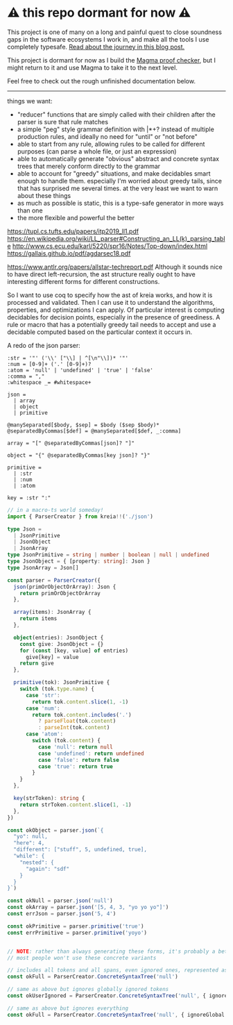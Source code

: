 # :warning: this repo dormant for now :warning:

This project is one of many on a long and painful quest to close soundness gaps in the software ecosystems I work in, and make all the tools I use completely typesafe. [Read about the journey in this blog post.](https://blainehansen.me/post/my-path-to-magma/)

This project is dormant for now as I build the [Magma proof checker](https://github.com/blainehansen/magma), but I might return to it and use Magma to take it to the next level.

Feel free to check out the rough unfinished documentation below.

---

things we want:

- "reducer" functions that are simply called with their children after the parser is sure that rule matches
- a simple "peg" style grammar definition with |*+? instead of multiple production rules, and ideally no need for "until" or "not before"
- able to start from any rule, allowing rules to be called for different purposes (can parse a whole file, or just an expression)
- able to automatically generate "obvious" abstract and concrete syntax trees that merely conform directly to the grammar
- able to account for "greedy" situations, and make decidables smart enough to handle them. especially I'm worried about greedy tails, since that has surprised me several times. at the very least we want to warn about these things
- as much as possible is static, this is a type-safe generator in more ways than one
- the more flexible and powerful the better

https://tupl.cs.tufts.edu/papers/itp2019_ll1.pdf
https://en.wikipedia.org/wiki/LL_parser#Constructing_an_LL(k)_parsing_table
http://www.cs.ecu.edu/karl/5220/spr16/Notes/Top-down/index.html
https://gallais.github.io/pdf/agdarsec18.pdf

https://www.antlr.org/papers/allstar-techreport.pdf
Although it sounds nice to have direct left-recursion, the ast structure really ought to have interesting different forms for different constructions.

So I want to use coq to specify how the ast of kreia works, and how it is processed and validated. Then I can use it to understand the algorithms, properties, and optimizations I can apply. Of particular interest is computing decidables for decision points, especially in the presence of greediness. A rule or macro that has a potentially greedy tail needs to accept and use a decidable computed based on the particular context it occurs in.


A redo of the json parser:

```kreia
:str = '"' ('\\' ["\\] | ^[\n"\\])* '"'
:num = [0-9]+ ('.' [0-9]+)?
:atom = 'null' | 'undefined' | 'true' | 'false'
:comma = ","
:whitespace _= #whitespace+

json =
  | array
  | object
  | primitive

@manySeparated[$body, $sep] = $body ($sep $body)*
@separatedByCommas[$def] = @manySeparated[$def, _:comma]

array = "[" @separatedByCommas[json]? "]"

object = "{" @separatedByCommas[key json]? "}"

primitive =
  | :str
  | :num
  | :atom

key = :str ":"
```

```ts
// in a macro-ts world someday!
import { ParserCreator } from kreia!!('./json')

type Json =
  | JsonPrimitive
  | JsonObject
  | JsonArray
type JsonPrimitive = string | number | boolean | null | undefined
type JsonObject = { [property: string]: Json }
type JsonArray = Json[]

const parser = ParserCreator({
  json(primOrObjectOrArray): Json {
    return primOrObjectOrArray
  },

  array(items): JsonArray {
    return items
  },

  object(entries): JsonObject {
    const give: JsonObject = {}
    for (const [key, value] of entries)
      give[key] = value
    return give
  },

  primitive(tok): JsonPrimitive {
    switch (tok.type.name) {
      case 'str':
        return tok.content.slice(1, -1)
      case 'num':
        return tok.content.includes('.')
          ? parseFloat(tok.content)
          : parseInt(tok.content)
      case 'atom':
        switch (tok.content) {
          case 'null': return null
          case 'undefined': return undefined
          case 'false': return false
          case 'true': return true
        }
    }
  },

  key(strToken): string {
    return strToken.content.slice(1, -1)
  },
})

const okObject = parser.json(`{
  "yo": null,
  "here": 4,
  "different": ["stuff", 5, undefined, true],
  "while": {
    "nested": {
      "again": "sdf"
    }
  }
}`)

const okNull = parser.json('null')
const okArray = parser.json('[5, 4, 3, "yo yo yo"]')
const errJson = parser.json('5, 4')

const okPrimitive = parser.primitive('true')
const errPrimitive = parser.primitive('yoyo')


// NOTE: rather than always generating these forms, it's probably a better idea to choose at generation time which variants to produce
// most people won't use these concrete variants

// includes all tokens and all spans, even ignored ones, represented as tuples (what would we name everything?)
const okFull = ParserCreator.ConcreteSyntaxTree('null')

// same as above but ignores globally ignored tokens
const okUserIgnored = ParserCreator.ConcreteSyntaxTree('null', { ignoreGlobal: true })

// same as above but ignores everything
const okFull = ParserCreator.ConcreteSyntaxTree('null', { ignoreGlobal: true, ignoreAnonymous: true, ignoreMarked: true })
```
